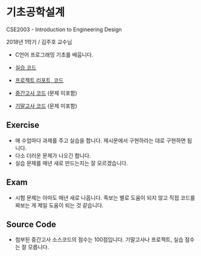 # 기초공학설계

CSE2003 - Introduction to Engineering Design

2018년 1학기 / 김주호 교수님

- C언어 프로그래밍 기초를 배웁니다.

- [실습 코드](exercise)
- [프로젝트 리포트, 코드](project)
- [중간고사 코드](midterm) (문제 미포함)
- [기말고사 코드](final) (문제 미포함)

## Exercise

- 매 수업마다 과제를 주고 실습을 합니다. 제시문에서 구현하라는 대로 구현하면 됩니다.
- 다소 더러운 문제가 나오긴 합니다.
- 실습 문제를 매년 새로 만드는지는 잘 모르겠습니다.

## Exam

- 시험 문제는 아마도 매년 새로 나옵니다. 족보는 별로 도움이 되지 않고 직접 코드를 짜보는 게 제일 도움이 되는 것 같습니다.

## Source Code

- 첨부된 중간고사 소스코드의 점수는 100점입니다. 기말고사나 프로젝트, 실습 점수는 잘 모릅니다.